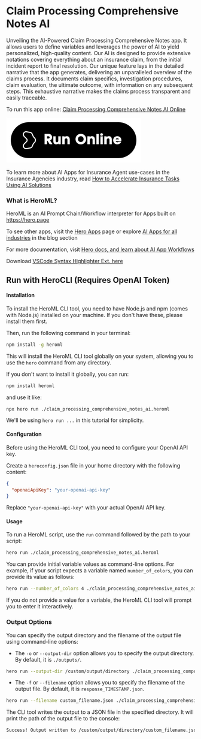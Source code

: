 # Claim Processing Comprehensive Notes AI

Unveiling the AI-Powered Claim Processing Comprehensive Notes app. It allows users to define variables and leverages the power of AI to yield personalized, high-quality content. Our AI is designed to provide extensive notations covering everything about an insurance claim, from the initial incident report to final resolution. Our unique feature lays in the detailed narrative that the app generates, delivering an unparalleled overview of the claims process. It documents claim specifics, investigation procedures, claim evaluation, the ultimate outcome, with information on any subsequent steps. This exhaustive narrative makes the claims process transparent and easily traceable.

To run this app online: [Claim Processing Comprehensive Notes AI Online](https://hero.page/app/claim-processing-comprehensive-notes-ai-ai-powered-comprehensive-claim-narratives/HPfyEtsps8oEswnKJx5a)

[![Run Claim Processing Comprehensive Notes AI Online](/assets/run.svg)](https://hero.page/app/claim-processing-comprehensive-notes-ai-ai-powered-comprehensive-claim-narratives/HPfyEtsps8oEswnKJx5a)

To learn more about AI Apps for Insurance Agent use-cases in the Insurance Agencies industry, read [How to Accelerate Insurance Tasks Using AI Solutions](https://hero.page/blog/ai/insurance-agencies/how-to-accelerate-insurance-tasks-using-ai-solutions/171003)

### What is HeroML?
HeroML is an AI Prompt Chain/Workflow interpreter for Apps built on https://hero.page 

To see other apps, visit the [Hero Apps](https://hero.page/apps) page or explore [AI Apps for all industries](https://hero.page/blog) in the blog section

For more documentation, visit [Hero docs, and learn about AI App Workflows](https://hero.page/tutorials/introduction-to-heroml)

Download [VSCode Syntax Highlighter Ext. here](https://marketplace.visualstudio.com/items?itemName=hero-page.heroml)

## Run with HeroCLI (Requires OpenAI Token)

#### Installation

To install the HeroML CLI tool, you need to have Node.js and npm (comes with Node.js) installed on your machine. If you don't have these, please install them first. 

Then, run the following command in your terminal:

```bash
npm install -g heroml
```

This will install the HeroML CLI tool globally on your system, allowing you to use the `hero` command from any directory.

If you don't want to install it globally, you can run:

```bash
npm install heroml
```

and use it like:

```bash
npx hero run ./claim_processing_comprehensive_notes_ai.heroml
```

We'll be using `hero run ...` in this tutorial for simplicity.

#### Configuration

Before using the HeroML CLI tool, you need to configure your OpenAI API key. 

Create a `heroconfig.json` file in your home directory with the following content:

```json
{
  "openaiApiKey": "your-openai-api-key"
}
```

Replace `"your-openai-api-key"` with your actual OpenAI API key.

#### Usage

To run a HeroML script, use the `run` command followed by the path to your script:

```bash
hero run ./claim_processing_comprehensive_notes_ai.heroml
```

You can provide initial variable values as command-line options. For example, if your script expects a variable named `number_of_colors`, you can provide its value as follows:

```bash
hero run --number_of_colors 4 ./claim_processing_comprehensive_notes_ai.heroml
```

If you do not provide a value for a variable, the HeroML CLI tool will prompt you to enter it interactively.

### Output Options

You can specify the output directory and the filename of the output file using command-line options:

- The `-o` or `--output-dir` option allows you to specify the output directory. By default, it is `./outputs/`.

```bash
hero run --output-dir /custom/output/directory ./claim_processing_comprehensive_notes_ai.heroml
```

- The `-f` or `--filename` option allows you to specify the filename of the output file. By default, it is `response_TIMESTAMP.json`.

```bash
hero run --filename custom_filename.json ./claim_processing_comprehensive_notes_ai.heroml
```

The CLI tool writes the output to a JSON file in the specified directory. It will print the path of the output file to the console:

```bash
Success! Output written to /custom/output/directory/custom_filename.json
```

